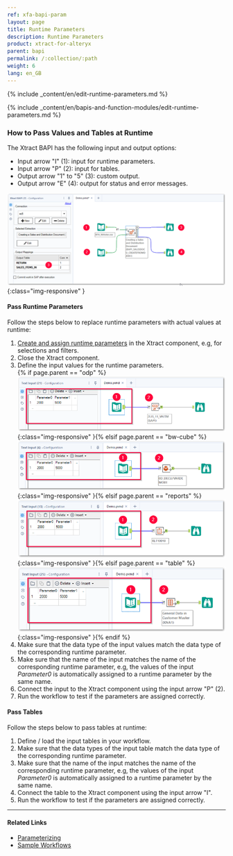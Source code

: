 ```yaml
---
ref: xfa-bapi-param
layout: page
title: Runtime Parameters
description: Runtime Parameters
product: xtract-for-alteryx
parent: bapi
permalink: /:collection/:path
weight: 6
lang: en_GB
---
```



{% include _content/en/edit-runtime-parameters.md %}

{% include _content/en/bapis-and-function-modules/edit-runtime-parameters.md %}

### How to Pass Values and Tables at Runtime

The Xtract BAPI has the following input and output options:
- Input arrow "I" (1): input for runtime parameters.
- Input arrow "P" (2): input for tables.
- Output arrow "1" to "5" (3): custom output.
- Output arrow "E" (4): output for status and error messages.

![bapi-input](/img/content/xfa/bapi-input.png){:class="img-responsive" }

#### Pass Runtime Parameters

Follow the steps below to replace runtime parameters with actual values at runtime:

1. [Create and assign runtime parameters](#create-runtime-parameters) in the Xtract component, e.g, for selections and filters.
2. Close the Xtract component.
3. Define the input values for the runtime parameters.<br>
{% if page.parent == "odp" %}![odp-input](/img/content/odp/odp-input.png){:class="img-responsive" }{% elsif page.parent == "bw-cube" %}![bw-cube-input](/img/content/xfa/cube-input.png){:class="img-responsive" }{% elsif page.parent == "reports" %}![report-input](/img/content/xfa/report-input.png){:class="img-responsive" }{% elsif page.parent == "table" %}![table-input](/img/content/xfa/table-input.png){:class="img-responsive" }{% endif %}
4. Make sure that the data type of the input values match the data type of the corresponding runtime parameter.
5. Make sure that the name of the input matches the name of the corresponding runtime parameter, e.g, the values of the input *Parameter0* is automatically assigned to a runtime parameter by the same name.
6. Connect the input to the Xtract component using the input arrow "P" (2).<br>
7. Run the workflow to test if the parameters are assigned correctly.

#### Pass Tables
Follow the steps below to pass tables at runtime:

1. Define / load the input tables in your workflow. 
2. Make sure that the data types of the input table match the data type of the corresponding runtime parameter.
3. Make sure that the name of the input matches the name of the corresponding runtime parameter, e.g, the values of the input *Parameter0* is automatically assigned to a runtime parameter by the same name.
6. Connect the table to the Xtract component using the input arrow "I".
7. Run the workflow to test if the parameters are assigned correctly.


*****
#### Related Links
- [Parameterizing](../parameterizing)
- [Sample Workflows](../sample-workflows)